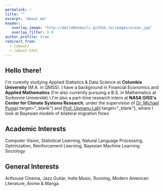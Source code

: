 ```yaml
---
permalink: /
title: ""
excerpt: "About me"
header:
   overlay_image: "http://emileDesmaili.github.io/images/ocean.jpg"
   overlay_filter: 0.0
author_profile: true
redirect_from: 
  - /about/
  - /about.html 
---
```


**Hello there!**
---

I'm curently studying Applied Statistics & Data Science at **Columbia University** (M.A. in QMSS). I have a background in Financial Economics and **Applied Mathematics** (I'm also currently pursuing a B.S. in Mathematics at Sorbonne Université).\\
I'm also a part-time research intern at **NASA GISS's Center for Climate Systems Research**, under the supervision of [Dr. Michael Puma](https://science.gsfc.nasa.gov/sed/bio/michael.j.puma){:target="_blank"} and [Prof. Upmanu Lall](http://www.columbia.edu/~ula2/){:target="_blank"}, where I look at Bayesian models of bilateral migration flows


**Academic Interests**
---

Computer Vision, Statistical Learning, Natural Language Processing, Optimization, Reinforcement Learning, Bayesian Machine Learning Sociology


**General Interests**
---

Arthouse Cinema, Jazz Guitar, Indie Music, Running, Modern American Literature, Anime & Manga



